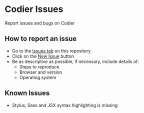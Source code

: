 # Codier Issues
Report issues and bugs on Codier

## How to report an issue
- Go to the [Issues tab](https://github.com/CodierIO/codier-issues/issues) on this repository
- Click on the [New Issue](https://github.com/CodierIO/codier-issues/issues/new) button
- Be as descriptive as possible, if necessary, include details of:
  - Steps to reproduce
  - Browser and version
  - Operating system

## Known Issues
- Stylus, Sass and JSX syntax highlighting is missing
